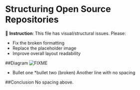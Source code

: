 # Structuring Open Source Repositories

🎨 **Instruction**: This file has visual/structural issues. Please:
- Fix the broken formatting
- Replace the placeholder image
- Improve overall layout readability

##Diagram
![FIXME](FIXME.jpg)

* Bullet one
*bullet two (broken)
Another line with no spacing

##Conclusion
No spacing above.
